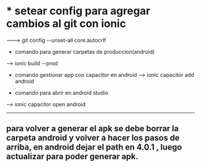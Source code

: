 # * setear config para agregar cambios al git con ionic

---> git config --unset-all core.autocrlf

* comando para generar carpetas de produccion(android)

--> ionic build --prod  

* comando gestionar app con capacitor en android 
--> ionic capacitor add android 

* comando para abrir en android studio 

--> ionic capacitor open android 

-----------------------------------
para volver a generar el apk se debe borrar la carpeta android
y volver a hacer los pasos de arriba,
en android dejar el path en 4.0.1 , luego actualizar
para poder generar apk.
-----------------------------------
